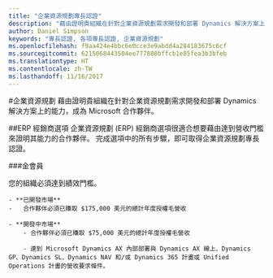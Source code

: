 ```yaml
---
title: "企業資源規劃專長認證"
description: "藉由證明貴組織在針對企業資源規劃需求開發和部署 Dynamics 解決方案上的能力，成為 Microsoft 合作夥伴。"
author: Daniel Simpson
keywords: "專長認證, 各項專長認證, 企業資源規劃"
ms.openlocfilehash: f9aa424e4bbc6e0cce3e9abdd4a284183675c6cf
ms.sourcegitcommit: 6215068443504ee777880bffcb1e85fea3b3bfeb
ms.translationtype: HT
ms.contentlocale: zh-TW
ms.lasthandoff: 11/16/2017
---
```

#<a name="enterprise-resource-planning"></a>企業資源規劃 
藉由證明貴組織在針對企業資源規劃需求開發和部署 Dynamics 解決方案上的能力，成為 Microsoft 合作夥伴。

##<a name="erp-reseller-option"></a>ERP 經銷商選項
企業資源規劃 (ERP) 經銷商選項很適合想要藉由達到營收門檻來證明其能力的合作夥伴。 完成選項中的所有步驟，即可取得企業資源規劃專長認證。

###<a name="gold"></a>金會員

您的組織必須達到績效門檻。

    - **已開發市場**
    -   合作夥伴必須已賺取 $175,000 美元的總計年度授權毛營收
  
    - **開發中市場**
        - 合作夥伴必須已賺取 $75,000 美元的總計年度授權毛營收 

        - 達到 Microsoft Dynamics AX 內部部署與 Dynamics AX 線上、Dynamics GP、Dynamics SL、Dynamics NAV 和/或 Dynamics 365 計畫或 Unified Operations 計畫的營收要求條件。  




